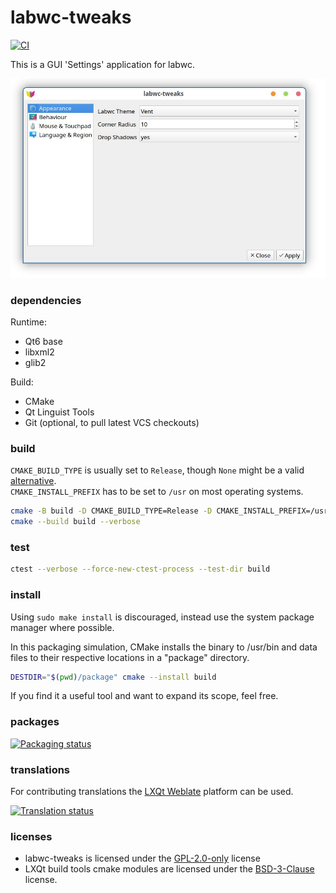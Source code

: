 # labwc-tweaks

[![CI]](https://github.com/labwc/labwc-tweaks/actions/workflows/build.yml)

This is a GUI 'Settings' application for labwc.

![labwc tweaks screenshot](labwc-tweaks.jpg)

### dependencies

Runtime:

- Qt6 base
- libxml2
- glib2

Build:

- CMake
- Qt Linguist Tools
- Git (optional, to pull latest VCS checkouts)

### build

`CMAKE_BUILD_TYPE` is usually set to `Release`, though `None` might be a valid [alternative].<br>
`CMAKE_INSTALL_PREFIX` has to be set to `/usr` on most operating systems.

```bash
cmake -B build -D CMAKE_BUILD_TYPE=Release -D CMAKE_INSTALL_PREFIX=/usr -W no-dev
cmake --build build --verbose
```

### test

```bash
ctest --verbose --force-new-ctest-process --test-dir build
```

### install

Using `sudo make install` is discouraged, instead use the system package manager where possible.

In this packaging simulation, CMake installs the binary to /usr/bin
and data files to their respective locations in a "package" directory.

```bash
DESTDIR="$(pwd)/package" cmake --install build
```

If you find it a useful tool and want to expand its scope, feel free.

### packages

[![Packaging status]](https://repology.org/project/labwc-tweaks/versions)

### translations

For contributing translations the [LXQt Weblate] platform can be used.

[![Translation status]](https://translate.lxqt-project.org/widgets/labwc/)

### licenses

- labwc-tweaks is licensed under the [GPL-2.0-only] license
- LXQt build tools cmake modules are licensed under the [BSD-3-Clause] license.


[alternative]:          https://wiki.archlinux.org/title/CMake_package_guidelines#Fixing_the_automatic_optimization_flag_override
[BSD-3-Clause]:         BSD-3-Clause
[CI]:                   https://github.com/labwc/labwc-tweaks/actions/workflows/build.yml/badge.svg
[GPL-2.0-only]:         LICENSE
[LXQt Weblate]:         https://translate.lxqt-project.org/projects/labwc/labwc-tweaks/
[Packaging status]:     https://repology.org/badge/vertical-allrepos/labwc-tweaks.svg
[Translation status]:   https://translate.lxqt-project.org/widgets/labwc/-/labwc-tweaks/multi-auto.svg
